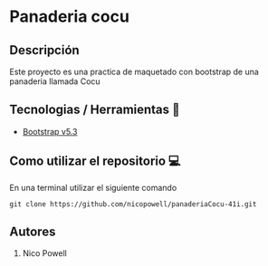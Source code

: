 # Panaderia cocu

## Descripción

Este proyecto es una practica de maquetado con bootstrap de una panaderia llamada Cocu

## Tecnologias / Herramientas 🔨

- [Bootstrap v5.3](https://getbootstrap.com/)

## Como utilizar el repositorio 💻

En una terminal utilizar el siguiente comando

```
git clone https://github.com/nicopowell/panaderiaCocu-41i.git
```

## Autores

1. Nico Powell

